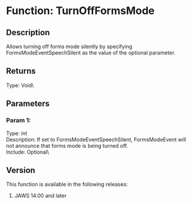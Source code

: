 # Function: TurnOffFormsMode

## Description

Allows turning off forms mode silently by specifying
FormsModeEventSpeechSilent as the value of the optional parameter.

## Returns

Type: Void\

## Parameters

### Param 1:

Type: int\
Description: If set to FormsModeEventSpeechSilent, FormsModeEvent will
not announce that forms mode is being turned off.\
Include: Optional\

## Version

This function is available in the following releases:

1.  JAWS 14.00 and later
